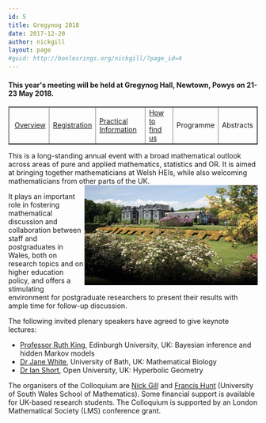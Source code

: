 ```yaml
---
id: 5
title: Gregynog 2018
date: 2017-12-20
author: nickgill
layout: page
#guid: http://boolesrings.org/nickgill/?page_id=4
---
```


#### This year's meeting will be held at Gregynog Hall, Newtown, Powys on 21-23 May 2018. 

<style>
.tablelines table, .tablelines td, .tablelines th {
        border: 1px solid black;
        }
</style>

<table width="100%" border="1">
  <tr>
    <td> <a href = "gregynog2018.md">Overview</a> </td><td>  <a href = "gregynog-registration.md">Registration</a> </td><td>  <a href = "gregynog-practical.md">Practical Information</a> </td><td> <a href = "gregynog-how-to-find-us.md">How to find us</a> </td><td> Programme </td><td> Abstracts </td></tr></table>


This is a long-standing annual event with a broad mathematical outlook across areas of pure and applied mathematics, statistics and OR. It is aimed at bringing together mathematicians at Welsh HEIs, while also welcoming mathematicians from other parts of the UK. <img style="float: right;" src="/files/2017/12/gregynog.jpg" width="350pt" alt="Gregynog" />

It plays an important role in fostering mathematical discussion and collaboration between staff and postgraduates in Wales, both on research topics and on higher education policy, and offers a stimulating environment for postgraduate researchers to present their results with ample time for follow-up discussion.

The following invited plenary speakers have agreed to give keynote lectures:
- [Professor Ruth King](http://www.maths.ed.ac.uk/~rking33/), Edinburgh University, UK: Bayesian inference and hidden Markov models
- [Dr Jane White](http://people.bath.ac.uk/maskajw/), University of Bath, UK: Mathematical Biology
- [Dr Ian Short](http://users.mct.open.ac.uk/is3649/), Open University, UK: Hyperbolic Geometry

The organisers of the Colloquium are [Nick Gill](http://boolesrings.org/nickgill) and [Francis Hunt](http://staff.southwales.ac.uk/users/3853-fhhunt) (University of South Wales School of Mathematics). Some financial support is available for UK-based research students. The Colloquium is supported by an London Mathematical Society (LMS) conference grant.
